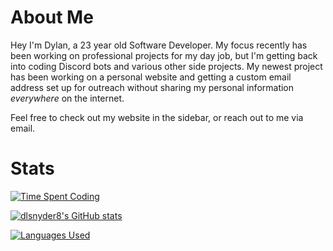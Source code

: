 # About Me
Hey I'm Dylan, a 23 year old Software Developer. My focus recently has been working on professional projects for my day job, but I'm getting back into coding Discord bots and various other side projects. My newest project has been working on a personal website and getting a custom email address set up for outreach without sharing my personal information *everywhere* on the internet.

Feel free to check out my website in the sidebar, or reach out to me via email.

# Stats
[![Time Spent Coding](https://wakatime.com/badge/user/a42ba876-7f95-4dc4-b964-685fd2e93671.svg)](https://wakatime.com/@a42ba876-7f95-4dc4-b964-685fd2e93671)

[![dlsnyder8's GitHub stats](https://github-readme-stats-rho-taupe.vercel.app/api?username=dlsnyder8&count_private=true&show_icons=true&hide_border=true&include_all_commits=true&theme=tokyonight)](https://github.com/anuraghazra/github-readme-stats)


[![Languages Used](https://github-readme-stats-rho-taupe.vercel.app/api/top-langs/?username=dlsnyder8&layout=compact&hide=Jupyter%20Notebook,TeX,HTML&langs_count=6)](https://github.com/anuraghazra/github-readme-stats)


<!--
**dlsnyder8/dlsnyder8** is a ✨ _special_ ✨ repository because its `README.md` (this file) appears on your GitHub profile.

Here are some ideas to get you started:

- 🔭 I’m currently working on ...
- 🌱 I’m currently learning ...
- 👯 I’m looking to collaborate on ...
- 🤔 I’m looking for help with ...
- 💬 Ask me about ...
- 📫 How to reach me: ...
- 😄 Pronouns: ...
- ⚡ Fun fact: ...
-->
